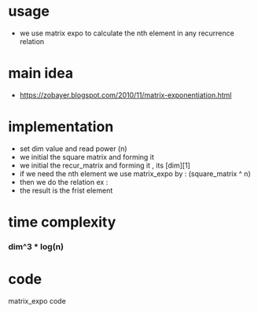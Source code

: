 # usage 

- we use matrix expo to calculate the nth element in any recurrence relation

# main idea

- https://zobayer.blogspot.com/2010/11/matrix-exponentiation.html

# implementation

- set dim value and read power (n)
- we initial the square matrix and forming it
- we initial the recur_matrix and forming it , its [dim][1]
- if we need the nth element we use matrix_expo by : (square_matrix ^ n)
- then we do the relation ex : 
- the result is the frist element

# time complexity
  ### dim^3 * log(n)

# code

matrix_expo code
